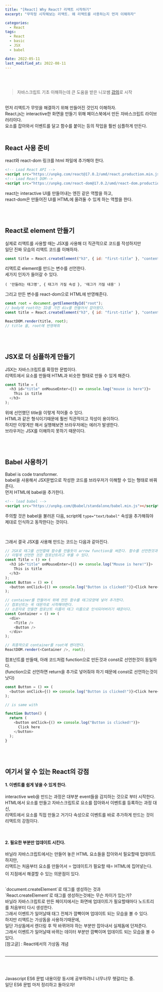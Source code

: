 ```yaml
---
title: "[React] Why React? 리액트 시작하기"
excerpt: "무작정 시작해보는 리액트. 왜 리액트를 사용하는지 먼저 이해하자"

categories:
  - React
tags:
  - React
  - basic
  - JSX
  - babel

date: 2022-05-11
last_modified_at: 2022-08-11
---
```


<br>
<br>

> 자바스크립트 기초 이해하는데 큰 도움을 받은 니꼬쌤 [강의]로 시작

<br>
먼저 리액트가 무엇을 해결하기 위해 만들어진 것인지 이해하자.<br>
React.js는 interactive한 화면을 만들기 위해 페이스북에서 만든 자바스크립트 라이브러리이다.<br>
요소를 잡아와서 이벤트를 달고 함수를 붙이는 등의 작업을 훨씬 심플하게 만든다.

<br>
<br>

## React 사용 준비

react와 react-dom 링크를 html 파일에 추가해야 한다.

```html
<!-- Load React API -->
<script src="https://unpkg.com/react@17.0.2/umd/react.production.min.js"></script>
<!-- Load React DOM-->
<script src="https://unpkg.com/react-dom@17.0.2/umd/react-dom.production.min.js"></script>
```

react는 interactive UI를 만들어내는 엔진 같은 역할을 하고,<br>
react-dom은 만들어진 UI를 HTML에 올려둘 수 있게 하는 역할을 한다.

<br>
<br>

## React로 element 만들기

실제로 리액트를 사용할 때는 JSX를 사용해 더 직관적으로 코드를 작성하지만<br>
일단 진짜 모습의 리액트 코드를 이해하자.

```javascript
const title = React.createElement("h3", { id: "first-title" }, "content");
```

리액트로 element를 만드는 변수를 선언한다.<br>
세가지 인자가 들어갈 수 있다.<br>

`( '만들려는 태그명', { 태그가 가질 속성 }, '태그가 가질 내용' )` <br>

그리고 만든 변수를 react-dom으로 HTML에 반영해준다.

```javascript
const root = document.getElementById("root");
// body에 root라는 ID를 가진 div를 만들어서 잡아왔다.
const title = React.createElement("h3", { id: "first-title" }, "content");

ReactDOM.render(title, root);
// title 을, root에 반영해줘
```

<br>
<br>

## JSX로 더 심플하게 만들기

JSX는 자바스크립트를 확장한 문법이다.<br>
리액트에서 요소를 만들때 HTML과 비슷한 형태로 만들 수 있게 해준다.

```javascript
const Title = (
  <h3 id="title" onMouseEnter={() => console.log("mouse is here")}>
    This is title
  </h3>
);
```

위에 선언했던 title을 이렇게 적어줄 수 있다.<br>
HTML과 같은 형식이기때문에 훨씬 직관적이고 작성이 용이하다.
<br>
하지만 이렇게만 해서 실행해보면 브라우저에는 에러가 발생한다.<br>
브라우저는 JSX를 이해하지 못하기 때문이다.

<br>
<br>

## Babel 사용하기

Babel is code transformer.<br>
babel을 사용해서 JSX문법으로 작성한 코드를 브라우저가 이해할 수 있는 형태로 바꿔준다.<br>
먼저 HTML에 babel을 추가한다.

```html
<!-- load babel -->
<script src="https://unpkg.com/@babel/standalone/babel.min.js"></script>
```

주의할 것은 babel을 불러온 다음, script에 `type="text/babel"` 속성을 추가해줘야<br>
제대로 인식하고 동작한다는 것이다.

<br>

그래서 결국 JSX를 사용해 만드는 코드는 다음과 같아진다.

```javascript
// JSX로 태그를 선언할때 함수를 만들듯이 arrow function을 써준다. 함수를 선언한것과 동일하다.
// 이렇게 선언한 것은 컴포넌트라고 부를 수 있다.
const Title = () => (
  <h3 id="title" onMouseEnter={() => console.log("Mouse is here!")}>
    This is title
  </h3>
);
const Button = () => (
  <button onClick={() => console.log("Button is clicked!")}>Click here</button>
);

// container를 만들어서 위에 만든 함수를 태그모양에 넣어 추가한다.
// 컴포넌트는 꼭 대문자로 시작해야한다.
// 소문자로 만들면 컴포넌트 이름이 태그 이름으로 인식되어버리기 때문이다.
const Container = () => (
  <div>
    <Title />
    <Button />
  </div>
);

// 최종적으로 container를 root에 렌더한다.
ReactDOM.render(<Container />, root);
```

컴포넌트를 만들때, 아래 코드처럼 function으로 만든것과 const로 선언한것이 동일하다.<br>
(function으로 선언하면 return을 추가로 넣어줘야 하기 때문에 const로 선언하는것이 낫다)

```javascript
const Button = () => (
  <button onClick={() => console.log("Button is clicked!")}>Click here</button>
);

// is same with

function Button() {
  return (
    <button onClick={() => console.log("Button is clicked!")}>
      Click here
    </button>
  );
}
```

<br>
<br>

## 여기서 알 수 있는 React의 강점

#### 1. 이벤트를 쉽게 넣을 수 있게 한다.

   interactive web을 만드는 과정은 대부분 event들을 감지하는 것으로 부터 시작한다.<br>
   HTML에서 요소를 만들고 자바스크립트로 요소를 잡아와서 이벤트를 등록하는 과정 대신,<br>
   리액트에서 요소를 직접 만들고 거기다 속성으로 이벤트를 바로 추가하게 만드는 것이 리액트의 강점이다.

<br>

#### 2. 필요한 부분만 업데이트 시킨다.

   바닐라 자바스크립트에서는 만들어 놓은 HTML 요소들을 잡아와서 필요할때 업데이트하지만,<br>
   리액트는 처음부터 요소를 만들어서 ⭐️ 업데이트가 필요할 때⭐️ HTML에 집어넣는다.<br>
   이 지점에서 해결할 수 있는 의문점이 있다.

   <br>
   `document.createElement`로 태그를 생성하는 것과<br>
   `React.createElement`로 태그를 생성하는것에는 무슨 차이가 있는가?

   <br>
   바닐라 자바스크립트로 만든 페이지에서는 화면에 업데이트가 필요할때마다 노드트리를 처음부터 다시 생성한다.<br>
   그래서 이벤트가 일어날때 태그 전체가 깜빡이며 업데이트 되는 모습을 볼 수 있다.

   <br>
   하지만 리액트는 가상돔을 사용하기때문에,<br>
   일단 가상돔에서 렌더링 후 딱 바뀌어야 하는 부분만 잡아내서 실제돔에 던져준다.<br>
   그래서 이벤트가 일어날때 바뀌는 데이터 부분만 깜빡이며 업데이트 되는 모습을 볼 수 있다.

   <br>
   [참고글] : React에서의 가상돔 개념

<br>
<br>
<hr/>
<br>
<br>

Javascript ES6 문법 내용이랑 동시에 공부하려니 너무너무 헷갈리는 중.<br>
일단 ES6 문법 마저 정리하고 돌아오자!

[강의]: https://nomadcoders.co/react-for-beginners/lobby
[참고글]: https://velog.io/@mollog/React%EC%97%90%EC%84%9C%EC%9D%98-%EA%B0%80%EC%83%81%EB%8F%94-%EA%B0%9C%EB%85%90

